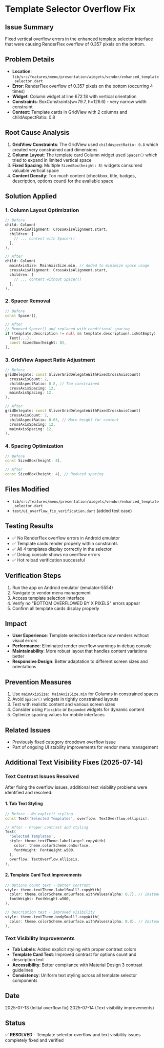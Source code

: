 # Template Selector Overflow Fix

## Issue Summary
Fixed vertical overflow errors in the enhanced template selector interface that were causing RenderFlex overflow of 0.357 pixels on the bottom.

## Problem Details
- **Location**: `lib/src/features/menu/presentation/widgets/vendor/enhanced_template_selector.dart`
- **Error**: RenderFlex overflow of 0.357 pixels on the bottom (occurring 4 times)
- **Widget**: Column widget at line 672:18 with vertical orientation
- **Constraints**: BoxConstraints(w=79.7, h=129.6) - very narrow width constraint
- **Context**: Template cards in GridView with 2 columns and childAspectRatio: 0.8

## Root Cause Analysis
1. **GridView Constraints**: The GridView used `childAspectRatio: 0.8` which created very constrained card dimensions
2. **Column Layout**: The template card Column widget used `Spacer()` which tried to expand in limited vertical space
3. **Fixed Spacing**: Multiple `SizedBox(height: 8)` widgets consumed valuable vertical space
4. **Content Density**: Too much content (checkbox, title, badges, description, options count) for the available space

## Solution Applied

### 1. Column Layout Optimization
```dart
// Before
child: Column(
  crossAxisAlignment: CrossAxisAlignment.start,
  children: [
    // ... content with Spacer()
  ],
),

// After  
child: Column(
  mainAxisSize: MainAxisSize.min, // Added to minimize space usage
  crossAxisAlignment: CrossAxisAlignment.start,
  children: [
    // ... content without Spacer()
  ],
),
```

### 2. Spacer Removal
```dart
// Before
const Spacer(),

// After
// Removed Spacer() and replaced with conditional spacing
if (template.description != null && template.description!.isNotEmpty) ...[
  Text(...),
  const SizedBox(height: 8),
],
```

### 3. GridView Aspect Ratio Adjustment
```dart
// Before
gridDelegate: const SliverGridDelegateWithFixedCrossAxisCount(
  crossAxisCount: 2,
  childAspectRatio: 0.8, // Too constrained
  crossAxisSpacing: 12,
  mainAxisSpacing: 12,
),

// After
gridDelegate: const SliverGridDelegateWithFixedCrossAxisCount(
  crossAxisCount: 2,
  childAspectRatio: 0.65, // More height for content
  crossAxisSpacing: 12,
  mainAxisSpacing: 12,
),
```

### 4. Spacing Optimization
```dart
// Before
const SizedBox(height: 8),

// After
const SizedBox(height: 4), // Reduced spacing
```

## Files Modified
- `lib/src/features/menu/presentation/widgets/vendor/enhanced_template_selector.dart`
- `test/ui_overflow_fix_verification.dart` (added test case)

## Testing Results
- ✅ No RenderFlex overflow errors in Android emulator
- ✅ Template cards render properly within constraints
- ✅ All 4 templates display correctly in the selector
- ✅ Debug console shows no overflow errors
- ✅ Hot reload verification successful

## Verification Steps
1. Run the app on Android emulator (emulator-5554)
2. Navigate to vendor menu management
3. Access template selection interface
4. Verify no "BOTTOM OVERFLOWED BY X PIXELS" errors appear
5. Confirm all template cards display properly

## Impact
- **User Experience**: Template selection interface now renders without visual errors
- **Performance**: Eliminated render overflow warnings in debug console
- **Maintainability**: More robust layout that handles content variations better
- **Responsive Design**: Better adaptation to different screen sizes and orientations

## Prevention Measures
1. Use `mainAxisSize: MainAxisSize.min` for Columns in constrained spaces
2. Avoid `Spacer()` widgets in tightly constrained layouts
3. Test with realistic content and various screen sizes
4. Consider using `Flexible` or `Expanded` widgets for dynamic content
5. Optimize spacing values for mobile interfaces

## Related Issues
- Previously fixed category dropdown overflow issue
- Part of ongoing UI stability improvements for vendor menu management

## Additional Text Visibility Fixes (2025-07-14)

### Text Contrast Issues Resolved
After fixing the overflow issues, additional text visibility problems were identified and resolved:

#### 1. Tab Text Styling
```dart
// Before - No explicit styling
const Text('Selected Templates', overflow: TextOverflow.ellipsis),

// After - Proper contrast and styling
Text(
  'Selected Templates',
  style: theme.textTheme.labelLarge?.copyWith(
    color: theme.colorScheme.onSurface,
    fontWeight: FontWeight.w500,
  ),
  overflow: TextOverflow.ellipsis,
),
```

#### 2. Template Card Text Improvements
```dart
// Options count text - Better contrast
style: theme.textTheme.labelSmall?.copyWith(
  color: theme.colorScheme.onSurface.withValues(alpha: 0.7), // Instead of onSurfaceVariant
  fontWeight: FontWeight.w500,
),

// Description text - Improved visibility
style: theme.textTheme.bodySmall?.copyWith(
  color: theme.colorScheme.onSurface.withValues(alpha: 0.8), // Instead of onSurfaceVariant
),
```

### Text Visibility Improvements
- **Tab Labels**: Added explicit styling with proper contrast colors
- **Template Card Text**: Improved contrast for options count and description text
- **Accessibility**: Better compliance with Material Design 3 contrast guidelines
- **Consistency**: Uniform text styling across all template selector components

## Date
2025-07-13 (Initial overflow fix)
2025-07-14 (Text visibility improvements)

## Status
✅ **RESOLVED** - Template selector overflow and text visibility issues completely fixed and verified
